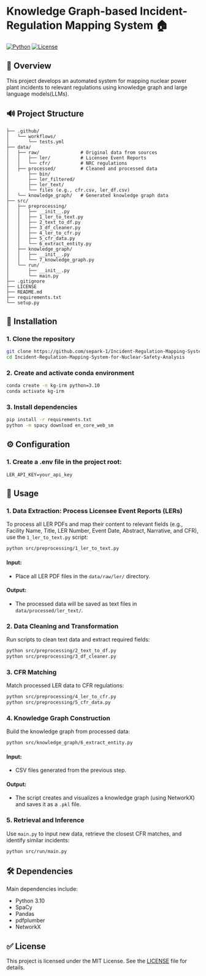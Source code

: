 # Knowledge Graph-based Incident-Regulation Mapping System 🏠

[![Python](https://img.shields.io/badge/Python-3.10-blue.svg)](https://www.python.org/)
[![License](https://img.shields.io/badge/License-MIT-yellow.svg)](LICENSE)

## 🎯 Overview
This project develops an automated system for mapping nuclear power plant incidents to relevant regulations using knowledge graph and large language models(LLMs).

## 🔊 Project Structure
```
├── .github/
│   └── workflows/
│       └── tests.yml
├── data/
│   ├── raw/               # Original data from sources
│   │   ├── ler/           # Licensee Event Reports
│   │   └── cfr/           # NRC regulations
│   ├── processed/         # Cleaned and processed data
│       ├── bin/
│       ├── ler_filtered/
│       ├── ler_text/
│       └── files (e.g., cfr.csv, ler_df.csv)
│   └── knowledge_graph/   # Generated knowledge graph data
├── src/
│   ├── preprocessing/
│   │   ├── __init__.py
│   │   ├── 1_ler_to_text.py
│   │   ├── 2_text_to_df.py
│   │   ├── 3_df_cleaner.py
│   │   ├── 4_ler_to_cfr.py
│   │   ├── 5_cfr_data.py
│   │   └── 6_extract_entity.py
│   ├── knowledge_graph/
│   │   ├── __init__.py
│   │   └── 7_knowledge_graph.py
│   └── run/
│       ├── __init__.py
│       └── main.py
├── .gitignore
├── LICENSE
├── README.md
├── requirements.txt
└── setup.py
```

## 🚀 Installation

### 1. Clone the repository
```bash
git clone https://github.com/separk-1/Incident-Regulation-Mapping-System-for-Nuclear-Safety-Analysis.git
cd Incident-Regulation-Mapping-System-for-Nuclear-Safety-Analysis
```

### 2. Create and activate conda environment
```bash
conda create -n kg-irm python=3.10
conda activate kg-irm
```

### 3. Install dependencies
```bash
pip install -r requirements.txt
python -m spacy download en_core_web_sm
```

## ⚙️ Configuration

### 1. Create a .env file in the project root:
```env
LER_API_KEY=your_api_key
```

## 📗 Usage

### 1. Data Extraction: Process Licensee Event Reports (LERs)
To process all LER PDFs and map their content to relevant fields (e.g., Facility Name, Title, LER Number, Event Date, Abstract, Narrative, and CFR), use the `1_ler_to_text.py` script:

```bash
python src/preprocessing/1_ler_to_text.py
```

#### Input:
- Place all LER PDF files in the `data/raw/ler/` directory.

#### Output:
- The processed data will be saved as text files in `data/processed/ler_text/`.

### 2. Data Cleaning and Transformation
Run scripts to clean text data and extract required fields:
```bash
python src/preprocessing/2_text_to_df.py
python src/preprocessing/3_df_cleaner.py
```

### 3. CFR Matching
Match processed LER data to CFR regulations:
```bash
python src/preprocessing/4_ler_to_cfr.py
python src/preprocessing/5_cfr_data.py
```

### 4. Knowledge Graph Construction
Build the knowledge graph from processed data:
```bash
python src/knowledge_graph/6_extract_entity.py
```
#### Input:
- CSV files generated from the previous step.

#### Output:
- The script creates and visualizes a knowledge graph (using NetworkX) and saves it as a `.pkl` file.

### 5. Retrieval and Inference
Use `main.py` to input new data, retrieve the closest CFR matches, and identify similar incidents:
```bash
python src/run/main.py
```

## 🛠️ Dependencies

Main dependencies include:
- Python 3.10
- SpaCy
- Pandas
- pdfplumber
- NetworkX

## ✅ License
This project is licensed under the MIT License. See the [LICENSE](LICENSE) file for details.

